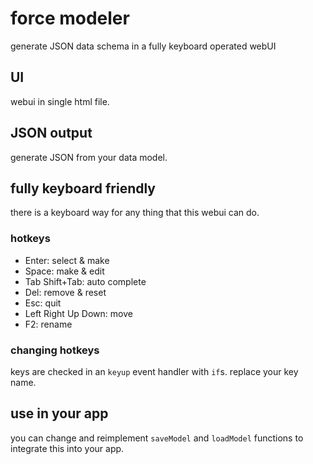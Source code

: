 # force modeler
generate JSON data schema in a fully keyboard operated webUI

## UI
webui in single html file.

## JSON output
generate JSON from your data model.

## fully keyboard friendly
there is a keyboard way for any thing that this webui can do.

### hotkeys
- Enter: select & make
- Space: make & edit
- Tab Shift+Tab: auto complete
- Del: remove & reset
- Esc: quit
- Left Right Up Down: move
- F2: rename

### changing hotkeys
keys are checked in an `keyup` event handler with `if`s. replace your key name.

## use in your app
you can change and reimplement `saveModel` and `loadModel` functions to integrate this into your app.